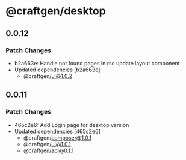 # @craftgen/desktop

## 0.0.12

### Patch Changes

- b2a663e: Handle not found pages in rsc update layout component
- Updated dependencies [b2a663e]
  - @craftgen/ui@1.0.2

## 0.0.11

### Patch Changes

- 465c2e6: Add Login page for desktop version
- Updated dependencies [465c2e6]
  - @craftgen/composer@1.0.1
  - @craftgen/ui@1.0.1
  - @craftgen/api@0.1.1

